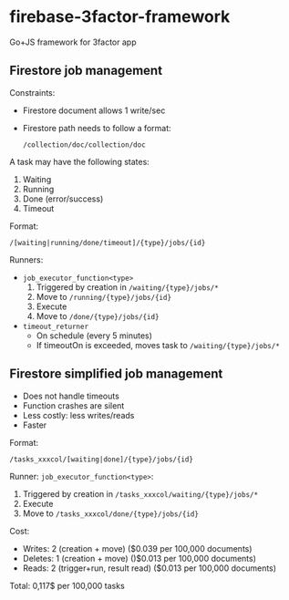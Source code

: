 # firebase-3factor-framework
Go+JS framework for 3factor app



## Firestore job management

Constraints:

- Firestore document allows 1 write/sec

- Firestore path needs to follow a format:

  `/collection/doc/collection/doc`

A task may have the following states:

1. Waiting
2. Running
3. Done (error/success)
4. Timeout



Format:

`/[waiting|running/done/timeout]/{type}/jobs/{id}`



Runners:

- `job_executor_function<type>`
  1. Triggered by creation in `/waiting/{type}/jobs/*`
  2. Move to `/running/{type}/jobs/{id}`
  3. Execute
  4. Move to `/done/{type}/jobs/{id}`
- `timeout_returner` 
  - On schedule (every 5 minutes)
  - If timeoutOn is exceeded, moves task to `/waiting/{type}/jobs/*`



## Firestore simplified job management

- Does not handle timeouts
- Function crashes are silent
- Less costly: less writes/reads
- Faster



Format:

`/tasks_xxxcol/[waiting|done]/{type}/jobs/{id}`



Runner: `job_executor_function<type>`:

1. Triggered by creation in  `/tasks_xxxcol/waiting/{type}/jobs/*`
2. Execute
3. Move to `/tasks_xxxcol/done/{type}/jobs/{id}`



Cost:

- Writes: 2 (creation + move) ($0.039 per 100,000 documents)
- Deletes: 1 (creation + move) ()$0.013 per 100,000 documents)
- Reads: 2 (trigger+run, result read) ($0.013 per 100,000 documents)



Total: 0,117$ per 100,000 tasks

